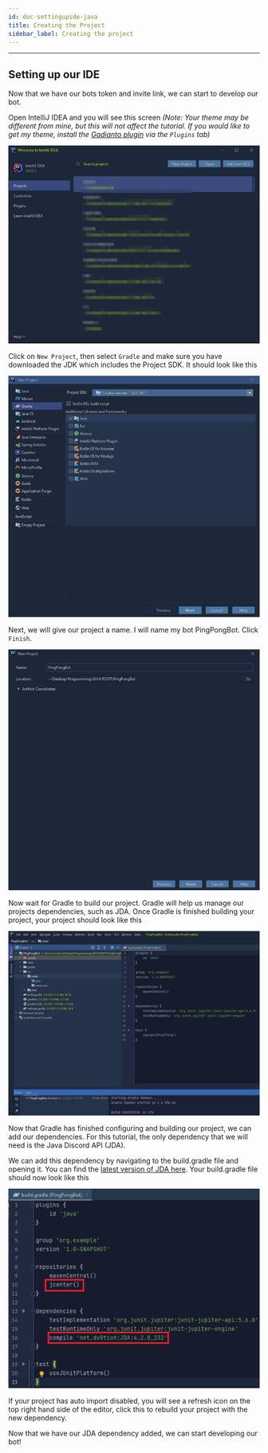 ```yaml
---
id: doc-settingupide-java
title: Creating the Project
sidebar_label: Creating the project
---
```


---

## Setting up our IDE

Now that we have our bots token and invite link, we can start to develop our bot.

Open IntelliJ IDEA and you will see this screen _(Note: Your theme may be different from mine, but this will not affect the tutorial. If you would like to get my theme, install the [Gadianto plugin](https://plugins.jetbrains.com/plugin/12334-gradianto) via the `Plugins` tab)_

![IntelliJ IDEA](../../../static/img/java-docs/build_your_first_bot/byfb_2/intellij_menu.png "IntelliJ IDEA")

Click on `New Project`, then select `Gradle` and make sure you have downloaded the JDK which includes the Project SDK. It should look like this

![IntelliJ IDEA](../../../static/img/java-docs/build_your_first_bot/byfb_2/intellij_newProject1.png "IntelliJ IDEA")

Next, we will give our project a name. I will name my bot PingPongBot. Click `Finish`.

![IntelliJ IDEA](../../../static/img/java-docs/build_your_first_bot/byfb_2/intellij_newProject2.png "IntelliJ IDEA")

Now wait for Gradle to build our project. Gradle will help us manage our projects dependencies, such as JDA. Once Gradle is finished building your project, your project should look like this

![IntelliJ IDEA](../../../static/img/java-docs/build_your_first_bot/byfb_2/intellij_newProject3.png "IntelliJ IDEA")

Now that Gradle has finished configuring and building our project, we can add our dependencies. For this tutorial, the only dependency that we will need is the Java Discord API (JDA).

We can add this dependency by navigating to the build.gradle file and opening it. You can find the [latest version of JDA here](https://bintray.com/dv8fromtheworld/maven/JDA/). Your build.gradle file should now look like this

![IntelliJ IDEA](../../../static/img/java-docs/build_your_first_bot/byfb_2/intellij_newProject4.png "IntelliJ IDEA")

If your project has auto import disabled, you will see a refresh icon on the top right hand side of the editor, click this to rebuild your project with the new dependency.

Now that we have our JDA dependency added, we can start developing our bot!
